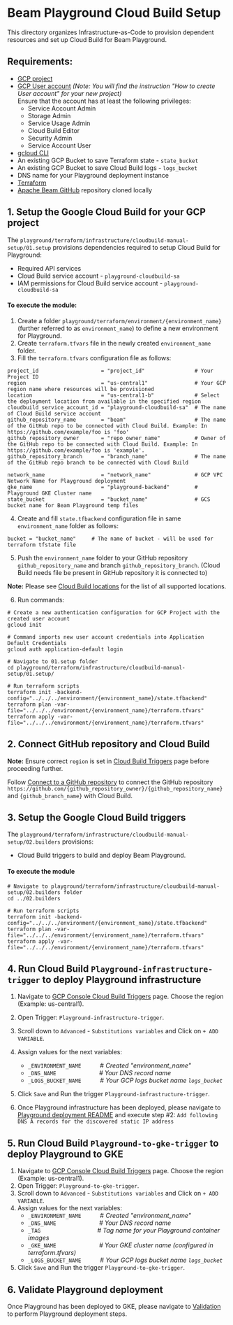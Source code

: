 <!---
    Licensed to the Apache Software Foundation (ASF) under one
    or more contributor license agreements.  See the NOTICE file
    distributed with this work for additional information
    regarding copyright ownership.  The ASF licenses this file
    to you under the Apache License, Version 2.0 (the
    "License"); you may not use this file except in compliance
    with the License.  You may obtain a copy of the License at
      http://www.apache.org/licenses/LICENSE-2.0
    Unless required by applicable law or agreed to in writing,
    software distributed under the License is distributed on an
    "AS IS" BASIS, WITHOUT WARRANTIES OR CONDITIONS OF ANY
    KIND, either express or implied.  See the License for the
    specific language governing permissions and limitations
    under the License.
-->

# Beam Playground Cloud Build Setup

This directory organizes Infrastructure-as-Code to provision dependent resources and set up Cloud Build for Beam Playground.

## Requirements:

- [GCP project](https://cloud.google.com/resource-manager/docs/creating-managing-projects)
- [GCP User account](https://cloud.google.com/appengine/docs/standard/access-control?tab=python) _(Note: You will find the instruction "How to create User account" for your new project)_<br>
  Ensure that the account has at least the following privileges:
    - Service Account Admin
    - Storage Admin
    - Service Usage Admin
    - Cloud Build Editor
    - Security Admin
    - Service Account User
- [gcloud CLI](https://cloud.google.com/sdk/docs/install-sdk)
- An existing GCP Bucket to save Terraform state - `state_bucket`
- An existing GCP Bucket to save Cloud Build logs - `logs_bucket`
- DNS name for your Playground deployment instance
- [Terraform](https://www.terraform.io/)
- [Apache Beam GitHub](https://github.com/apache/beam) repository cloned locally

## 1. Setup the Google Cloud Build for your GCP project

The `playground/terraform/infrastructure/cloudbuild-manual-setup/01.setup` provisions dependencies required to setup Cloud Build for Playground:
- Required API services
- Cloud Build service account - `playground-cloudbuild-sa`
- IAM permissions for Cloud Build service account - `playground-cloudbuild-sa`

#### To execute the module:

1. Create a folder `playground/terraform/environment/{environment_name}` (further referred to as `environment_name`) to define a new environment for Playground.
2. Create `terraform.tfvars` file in the newly created `environment_name` folder.
3. Fill the `terraform.tfvars` configuration file as follows:


```console
project_id                    = "project_id"                # Your Project ID
region                        = "us-central1"               # Your GCP region name where resources will be provisioned
location                      = "us-central1-b"             # Select the deployment location from available in the specified region
cloudbuild_service_account_id = "playground-cloudbuild-sa"  # The name of Cloud Build service account
github_repository_name        = "beam"                      # The name of the GitHub repo to be connected with Cloud Build. Example: In https://github.com/example/foo is 'foo'
github_repository_owner       = "repo_owner_name"           # Owner of the GitHub repo to be connected with Cloud Build. Example: In https://github.com/example/foo is 'example'.
github_repository_branch      = "branch_name"               # The name of the GitHub repo branch to be connected with Cloud Build

network_name                  = "network_name"              # GCP VPC Network Name for Playground deployment
gke_name                      = "playground-backend"        # Playground GKE Cluster name
state_bucket                  = "bucket_name"               # GCS bucket name for Beam Playground temp files
```

4. Create and fill `state.tfbackend` configuration file in same `environment_name` folder as follows:


```
bucket = "bucket_name"     # The name of bucket - will be used for terraform tfstate file
```

5. Push the `environment_name` folder to your GitHub repository `github_repository_name` and branch `github_repository_branch`.
(Cloud Build needs file be present in GitHub repository it is connected to)

**Note:**  Please see [Cloud Build locations](https://cloud.google.com/build/docs/locations)     for the list of all supported locations.

6. Run commands:


```console
# Create a new authentication configuration for GCP Project with the created user account
gcloud init

# Command imports new user account credentials into Application Default Credentials
gcloud auth application-default login

# Navigate to 01.setup folder
cd playground/terraform/infrastructure/cloudbuild-manual-setup/01.setup/

# Run terraform scripts
terraform init -backend-config="../../../environment/{environment_name}/state.tfbackend"
terraform plan -var-file="../../../environment/{environment_name}/terraform.tfvars"
terraform apply -var-file="../../../environment/{environment_name}/terraform.tfvars"
```

## 2. Connect GitHub repository and Cloud Build

**Note:** Ensure correct `region` is set in [Cloud Build Triggers](https://console.cloud.google.com/cloud-build/triggers) page before proceeding further.

Follow [Connect to a GitHub repository](https://cloud.google.com/build/docs/automating-builds/github/connect-repo-github)
to connect the GitHub repository `https://github.com/{github_repository_owner}/{github_repository_name}` and `{github_branch_name}` with Cloud Build.

## 3. Setup the Google Cloud Build triggers

The `playground/terraform/infrastructure/cloudbuild-manual-setup/02.builders` provisions:
- Cloud Build triggers to build and deploy Beam Playground.

#### To execute the module


```
# Navigate to playground/terraform/infrastructure/cloudbuild-manual-setup/02.builders folder
cd ../02.builders

# Run terraform scripts
terraform init -backend-config="../../../environment/{environment_name}/state.tfbackend"
terraform plan -var-file="../../../environment/{environment_name}/terraform.tfvars"
terraform apply -var-file="../../../environment/{environment_name}/terraform.tfvars"
```

## 4. Run Cloud Build `Playground-infrastructure-trigger` to deploy Playground infrastructure

1. Navigate to [GCP Console Cloud Build Triggers](https://console.cloud.google.com/cloud-build/triggers) page. Choose the region (Example: us-central1).
2. Open Trigger: `Playground-infrastructure-trigger`.
3. Scroll down to `Advanced` - `Substitutions variables` and Click on `+ ADD VARIABLE`.
4. Assign values for the next variables:
    - `_ENVIRONMENT_NAME` &nbsp; &nbsp; &nbsp; &nbsp; &nbsp; # *Created "environment_name"*
    - `_DNS_NAME`  &nbsp; &nbsp; &nbsp; &nbsp; &nbsp; &nbsp; &nbsp; &nbsp; &nbsp; &nbsp; &nbsp; &nbsp; *# Your DNS record name*
    - `_LOGS_BUCKET_NAME` &nbsp; &nbsp; &nbsp; &nbsp; &nbsp; *# Your GCP logs bucket name `logs_bucket`*
5. Click `Save` and Run the trigger `Playground-infrastructure-trigger`.

6. Once Playground infrastructure has been deployed, please navigate to
   [Playground deployment README](https://github.com/apache/beam/tree/master/playground/terraform#deploy-playground-infrastructure) and execute step #2:
   `Add following DNS A records for the discovered static IP address`

## 5. Run Cloud Build `Playground-to-gke-trigger` to deploy Playground to GKE

1. Navigate to [GCP Console Cloud Build Triggers](https://console.cloud.google.com/cloud-build/triggers) page. Choose the region (Example: us-central1).
2. Open Trigger: `Playground-to-gke-trigger`.
3. Scroll down to `Advanced` - `Substitutions variables` and Click on `+ ADD VARIABLE`.
4. Assign values for the next variables:
    - `_ENVIRONMENT_NAME` &nbsp; &nbsp; &nbsp; &nbsp; &nbsp;  # *Created "environment_name"*
    - `_DNS_NAME` &nbsp; &nbsp; &nbsp; &nbsp; &nbsp; &nbsp; &nbsp; &nbsp; &nbsp; &nbsp;  &nbsp;  &nbsp;  *# Your DNS record name*
    - `_TAG` &nbsp; &nbsp; &nbsp; &nbsp; &nbsp;  &nbsp; &nbsp; &nbsp; &nbsp; &nbsp; &nbsp; &nbsp; &nbsp; &nbsp; &nbsp; &nbsp; *# Tag name for your Playground container images*
    - `_GKE_NAME` &nbsp; &nbsp; &nbsp; &nbsp; &nbsp; &nbsp; &nbsp; &nbsp; &nbsp; &nbsp; &nbsp; &nbsp; *# Your GKE cluster name (configured in terraform.tfvars)*
    - `_LOGS_BUCKET_NAME` &nbsp; &nbsp; &nbsp; &nbsp; &nbsp; *# Your GCP logs bucket name `logs_bucket`*
5. Click `Save` and Run the trigger `Playground-to-gke-trigger`.

## 6. Validate Playground deployment

Once Playground has been deployed to GKE, please navigate to [Validation](https://github.com/apache/beam/tree/master/playground/terraform#validate-deployed-playground) to perform Playground deployment steps.